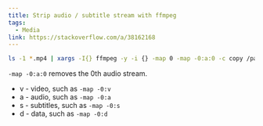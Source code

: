 ```yaml
---
title: Strip audio / subtitle stream with ffmpeg
tags:
  - Media
link: https://stackoverflow.com/a/38162168
---
```


```bash
ls -1 *.mp4 | xargs -I{} ffmpeg -y -i {} -map 0 -map -0:a:0 -c copy /path/to/out/{}
```

`-map -0:a:0` removes the 0th audio stream.

- v - video, such as `-map -0:v`
- a - audio, such as `-map -0:a`
- s - subtitles, such as `-map -0:s`
- d - data, such as `-map -0:d`
